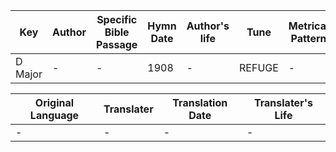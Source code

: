 Key | Author   | Specific Bible Passage     |Hymn Date |Author's life |Tune |Metrical Pattern   |Composer/Source
-- | --------- | ---------------------------|----------|--------------|-----|-------------------|-------------  
D Major |- |- |1908 |- |REFUGE |- |Jos. P. Holbrook

Original Language | Translater | Translation Date   | Translater's Life  
----------------- | --------- | --------------------|-------------     
\- |- |- |-
